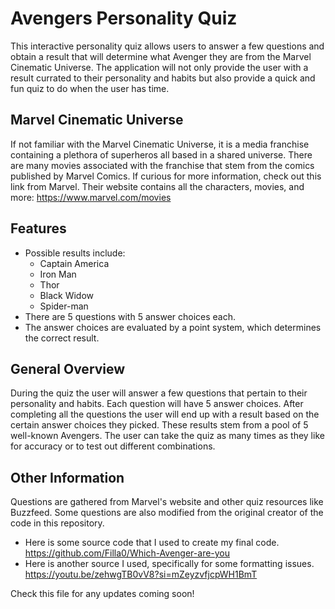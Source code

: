 # Avengers Personality Quiz
This interactive personality quiz allows users to answer a few questions and obtain a result that will determine what Avenger they are from the Marvel Cinematic Universe. The application will not only provide the user with a result currated to their personality and habits but also provide a quick and fun quiz to do when the user has time.

Marvel Cinematic Universe
-
If not familiar with the Marvel Cinematic Universe, it is a media franchise containing a plethora of superheros all based in a shared universe. There are many movies associated with the franchise that stem from the comics published by Marvel Comics. 
If curious for more information, check out this link from Marvel. Their website contains all the characters, movies, and more: https://www.marvel.com/movies

Features
- 
- Possible results include:
  - Captain America
  - Iron Man
  - Thor
  - Black Widow
  - Spider-man
- There are 5 questions with 5 answer choices each.
- The answer choices are evaluated by a point system, which determines the correct result.

General Overview
-
During the quiz the user will answer a few questions that pertain to their personality and habits. Each question will have 5 answer choices. After completing all the questions the user will end up with a result based on the certain answer choices they picked. These results stem from a pool of 5 well-known Avengers. The user can take the quiz as many times as they like for accuracy or to test out different combinations.

Other Information
-
Questions are gathered from Marvel's website and other quiz resources like Buzzfeed. Some questions are also modified from the original creator of the code in this repository.

- Here is some source code that I used to create my final code. https://github.com/Filla0/Which-Avenger-are-you
- Here is another source I used, specifically for some formatting issues. https://youtu.be/zehwgTB0vV8?si=mZeyzvfjcpWH1BmT


Check this file for any updates coming soon!
